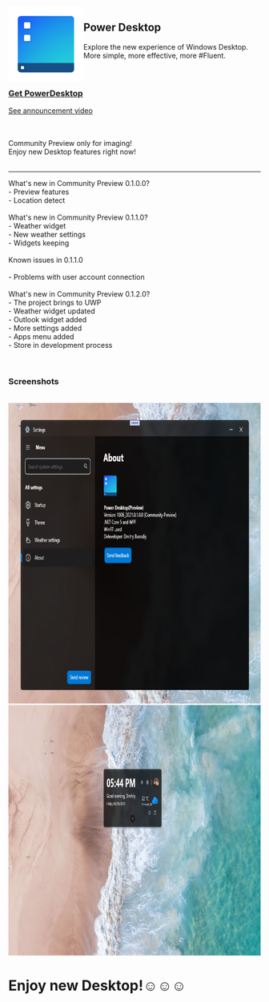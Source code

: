 <img src="PowerDesktop.png" align="left" />
<h2>Power Desktop</h2>
<p>
    Explore the new experience of Windows Desktop.<br />
    More simple, more effective, more #Fluent.<br />
    <br /><br />
</p>
<h3><a href="https://1drv.ms/u/s!AtFuCISL0E8dnLoiaOvWRxwJPlE10w">Get PowerDesktop</a></h3> 
<a href="https://twitter.com/DmitriyJulia/status/1405904623114899459?s=20">See announcement video</a>
<br />
<br />
<br />
<p>
    Community Preview only for imaging!<br />
    Enjoy new Desktop features right now!<br />
    <br />
</p>
<hr />
<p>
    What's new in Community Preview 0.1.0.0?<br />
    - Preview features<br />
    - Location detect<br />
    <br />
    What's new in Community Preview 0.1.1.0?<br />
    - Weather widget<br />
    - New weather settings<br />
    - Widgets keeping<br />
    <br />
    Known issues in 0.1.1.0<br />
    <br />
    - Problems with user account connection<br />
    <br />
    What's new in Community Preview 0.1.2.0?<br />
    - The project brings to UWP<br />
    - Weather widget updated<br />
    - Outlook widget added<br />
    - More settings added<br />
    - Apps menu added<br />
    - Store in development process<br />
</p>
<br />
    <h3>Screenshots</h3>
<br />
<img src="screenshots/0.png" height="600" width="800" />
<br />
<img src="screenshots/Screenshot 2021-06-18 174251.png" height="500" width="900" />
<br />
<h1>Enjoy new Desktop!☺️☺️☺️</h1>
